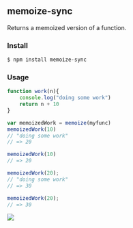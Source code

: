 ## memoize-sync

Returns a memoized version of a function.

### Install

```bash
$ npm install memoize-sync
```

### Usage

```js
function work(n){
    console.log("doing some work")
    return n + 10
}

var memoizedWork = memoize(myfunc)
memoizedWork(10)
// "doing some work"
// => 20

memoizedWork(10)
// => 20

memoizedWork(20);
// "doing some work"
// => 30

memoizedWork(20);
// => 30

```

![](https://dl.dropbox.com/s/9q2p5mrqnajys22/npmel.jpg?token_hash=AAHqttN9DiGl63ma8KRw-G0cdalaiMzrvrOPGnOfDslDjw)
